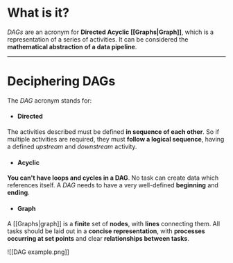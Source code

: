 # What is it?

*DAGs* are an acronym for **Directed Acyclic [[Graphs|Graph]]**, which is a representation of a series of activities. It can be considered the **mathematical abstraction of a data pipeline**.
___
# Deciphering DAGs

The *DAG* acronym stands for:

- #### Directed
The activities described must be defined **in sequence of each other**. So if multiple activities are required, they must **follow a logical sequence**, having a defined *upstream* and *downstream* activity.

- #### Acyclic
**You can't have loops and cycles in a DAG**. No task can create data which references itself. A *DAG* needs to have a very well-defined **beginning** and **ending**.

- #### Graph
A [[Graphs|graph]] is a **finite** set of **nodes**, with **lines** connecting them. All tasks should be laid out in a **concise representation**, with **processes occurring at set points** and clear **relationships between tasks**.

![[DAG example.png]]